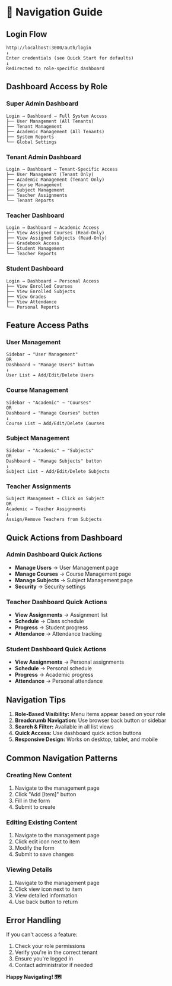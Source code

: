 # 🧭 Navigation Guide

## Login Flow
```
http://localhost:3000/auth/login
↓
Enter credentials (see Quick Start for defaults)
↓
Redirected to role-specific dashboard
```

## Dashboard Access by Role

### Super Admin Dashboard
```
Login → Dashboard → Full System Access
├── User Management (All Tenants)
├── Tenant Management
├── Academic Management (All Tenants)
├── System Reports
└── Global Settings
```

### Tenant Admin Dashboard
```
Login → Dashboard → Tenant-Specific Access
├── User Management (Tenant Only)
├── Academic Management (Tenant Only)
├── Course Management
├── Subject Management
├── Teacher Assignments
└── Tenant Reports
```

### Teacher Dashboard
```
Login → Dashboard → Academic Access
├── View Assigned Courses (Read-Only)
├── View Assigned Subjects (Read-Only)
├── Gradebook Access
├── Student Management
└── Teacher Reports
```

### Student Dashboard
```
Login → Dashboard → Personal Access
├── View Enrolled Courses
├── View Enrolled Subjects
├── View Grades
├── View Attendance
└── Personal Reports
```

## Feature Access Paths

### User Management
```
Sidebar → "User Management"
OR
Dashboard → "Manage Users" button
↓
User List → Add/Edit/Delete Users
```

### Course Management
```
Sidebar → "Academic" → "Courses"
OR
Dashboard → "Manage Courses" button
↓
Course List → Add/Edit/Delete Courses
```

### Subject Management
```
Sidebar → "Academic" → "Subjects"
OR
Dashboard → "Manage Subjects" button
↓
Subject List → Add/Edit/Delete Subjects
```

### Teacher Assignments
```
Subject Management → Click on Subject
OR
Academic → Teacher Assignments
↓
Assign/Remove Teachers from Subjects
```

## Quick Actions from Dashboard

### Admin Dashboard Quick Actions
- **Manage Users** → User Management page
- **Manage Courses** → Course Management page
- **Manage Subjects** → Subject Management page
- **Security** → Security settings

### Teacher Dashboard Quick Actions
- **View Assignments** → Assignment list
- **Schedule** → Class schedule
- **Progress** → Student progress
- **Attendance** → Attendance tracking

### Student Dashboard Quick Actions
- **View Assignments** → Personal assignments
- **Schedule** → Personal schedule
- **Progress** → Academic progress
- **Attendance** → Personal attendance

## Navigation Tips

1. **Role-Based Visibility:** Menu items appear based on your role
2. **Breadcrumb Navigation:** Use browser back button or sidebar
3. **Search & Filter:** Available in all list views
4. **Quick Access:** Use dashboard quick action buttons
5. **Responsive Design:** Works on desktop, tablet, and mobile

## Common Navigation Patterns

### Creating New Content
1. Navigate to the management page
2. Click "Add [Item]" button
3. Fill in the form
4. Submit to create

### Editing Existing Content
1. Navigate to the management page
2. Click edit icon next to item
3. Modify the form
4. Submit to save changes

### Viewing Details
1. Navigate to the management page
2. Click view icon next to item
3. View detailed information
4. Use back button to return

## Error Handling

If you can't access a feature:
1. Check your role permissions
2. Verify you're in the correct tenant
3. Ensure you're logged in
4. Contact administrator if needed

**Happy Navigating! 🗺️**
